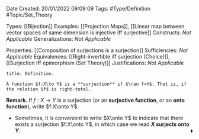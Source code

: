 <div class="topSpace"></div>

Date Created: 20/01/2022 09:09:09
Tags: #Type/Definition #Topic/Set_Theory

Types: [[Bijection]]
Examples: [[Projection Maps]], [[Linear map between vector spaces of same dimension is injective iff surjective]]
Constructs: <i>Not Applicable</i>
Generalizations: <i>Not Applicable</i>

Properties: [[Composition of surjections is a surjection]]
Sufficiencies: <i>Not Applicable</i>
Equivalences: [[Right-invertible iff surjection (Choice)]], [[Surjection iff epimorphism (Set Theory)]]
Justifications: <i>Not Applicable</i>

``` ad-Definition
title: Definition.

A function $f:X\to Y$ is a **surjection** if $\ran f=Y$. That is, if the relation $f$ is right-total.

```

<b>Remark.</b> If $f:X\to Y$ is a surjection (or an **surjective function**, or an **onto function**), write $f:X\onto Y$.
* Sometimes, it is convenient to write $X\onto Y$ to indicate that there exists a surjection $f:X\onto Y$, in which case we read **$X$ surjects onto $Y$**.<span style="float:right;">$\blacklozenge$</span>
